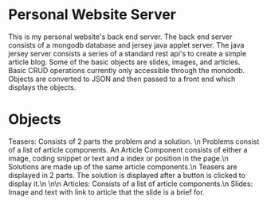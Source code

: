 Personal Website Server
=======================

This is my personal website's back end server. The back end server consists of a mongodb database and jersey java applet server. The java jersey server consists a series of a standard rest api's to create a simple article blog. Some of the basic objects are slides, images, and articles. Basic CRUD operations currently only accessible through the mondodb. Objects are converted to JSON and then passed to a front end which displays the objects.

Objects
=======
Teasers: Consists of 2 parts the problem and a solution. \n
    Problems consist of a list of article components. An Article Component consists of either a image, coding snippet or text and a index or position in the page.\n
    Solutions are made up of the same article components.\n
    Teasers are displayed in 2 parts. The solution is displayed after a button is clicked to display it.\n
    \n\n
Articles: Consists of a list of article components.\n
Slides:  Image and text with link to article that the slide is a brief for.
    
    
